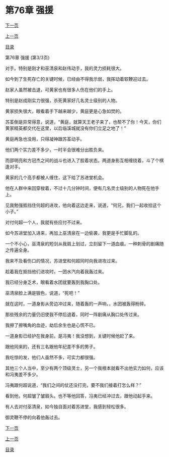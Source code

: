 <h1>第76章   强援</h1>
            <div><p><a href="./0228_%E7%AC%AC77%E7%AB%A0_%E5%AE%BF%E6%95%8C.md">下一页</a></p><p><a href="./0226_%E7%AC%AC76%E7%AB%A0_%E5%BC%BA%E6%8F%B4.md">上一页</a></p><p><a href="../">目录</a></p></div>
            <div><p>第76章   强援 (第3/3页)</p><p>对手。特别是刚才和巫清泉和赵伟动手，我的灵力损耗很大。</p><p>如今到了生死存亡的关键时候，已经由不得我示弱，我挥动着软鞭迎过去。</p><p>赵家人虽然被击退，可黄家也有很多人伤在他们的手上。</p><p>特别是赵成刚实力很强，杀死黄家好几名灵士级别的人物。</p><p>黄家损失很大，眼看着手下越来越少，黄庭更是心急如焚的。</p><p>苏荃倒是异常得意，说道，“黄庭，就算天王老子来了，也帮不了你！今天，你们黄家精英都交代在这里，以后临溪城就没有你们立足之地了！”</p><p>黄庭再急也没用，只得凝神跟苏荃动手。</p><p>他们两个实力差不多少，一时半会很难分出胜负来。</p><p>而邵明亮和方冠杰之间的战斗也进入了胶着状态。两道身影互相缠绕着，斗了个棋逢对手。</p><p>黄家的几个高手都被人缠住，这下给了苏进堂机会。</p><p>他在人群中来回穿梭着，不过十几分钟时间，便有几名灵士级别的人物死在他手上。</p><p>见我勉强抵挡住何超的进攻，他向着这边走来，说道，“何兄，我们一起收拾这个小子。”</p><p>对付何超一个人，我就有些应付不过来。</p><p>如今苏进堂加入进来，再加上巫清泉在一边偷袭，我更是手忙脚乱的。</p><p>一个不小心，巫清泉的短剑从我肩上划过，立刻留下一道血痕。一种刺骨的剧痛随之传遍全身。</p><p>我来不及看伤口的情况，苏进堂和何超同时向我进攻过来。</p><p>趁着我在抵挡他们进攻时，一团水汽向着我轰过来。</p><p>我已经分身乏术，眼看着水团就要轰到我胸口处。</p><p>巫清泉脸上满是狠色，说道，“死吧！”</p><p>就在这时，一道身影从旁边冲过来，随着轰的一声响，，水团被轰得粉碎。</p><p>那些残余的力量仍旧使我不停后退着，同时一阵剧痛从胸口处传过来。</p><p>我擦了擦嘴角的血迹，劫后余生也是心慌不已。</p><p>一道身影已经护在我身前，是冯夷！我没想到，关键时候他赶了来。</p><p>跟他同来的，还有三名跟他年纪差不多的男子。</p><p>我吃惊的发，他们人虽然不多，可实力都很强。</p><p>其他三个人当中，至少有两个顶级灵士，另一个我根本就看不出他实力如何，应该和冯夷差不多少。</p><p>冯夷跟何超说道，“我们之间的仗还没打完，要不我们接着打怎么样？”</p><p>看到他，何超皱了皱眉头。也不等他回答，冯夷已经冲过去，跟他动起手来。</p><p>有人去对付巫清泉，如今独自面对着苏进堂，我感到轻松很多。</p><p>御灵鞭不停的向着他轰过去。</p></div>
            <div><p><a href="./0228_%E7%AC%AC77%E7%AB%A0_%E5%AE%BF%E6%95%8C.md">下一页</a></p><p><a href="./0226_%E7%AC%AC76%E7%AB%A0_%E5%BC%BA%E6%8F%B4.md">上一页</a></p><p><a href="../">目录</a></p></div>